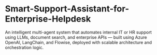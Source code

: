 # Smart-Support-Assistant-for-Enterprise-Helpdesk
An intelligent multi-agent system that automates internal IT or HR support using LLMs, document search, and enterprise APIs — built using Azure OpenAI, LangChain, and Flowise, deployed with scalable architecture and orchestration logic.
